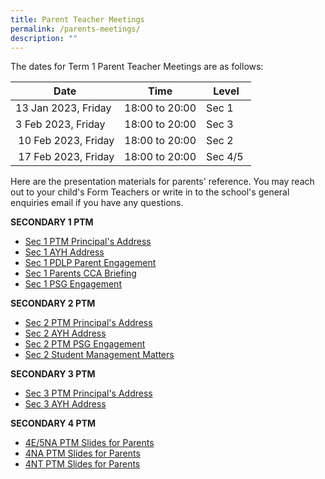 ```yaml
---
title: Parent Teacher Meetings
permalink: /parents-meetings/
description: ""
---
```

The dates for Term 1 Parent Teacher Meetings are as follows:

| Date | Time | Level |
| --- | --- | --- |
| 13 Jan 2023, Friday | 18:00 to 20:00 | Sec 1 |
| 3 Feb 2023, Friday | 18:00 to 20:00 | Sec 3 |
|  10 Feb 2023, Friday | 18:00 to 20:00 | Sec 2  |
|  17 Feb 2023, Friday | 18:00 to 20:00 | Sec 4/5  |

Here are the presentation materials for parents' reference. You may reach out to your child's Form Teachers or write in to the school's general enquiries email if you have any questions. 

**SECONDARY 1 PTM**
* [Sec 1 PTM Principal's Address](/files/Useful%20Links/Parents/PTM%20Materials/Sec%201%20PTM%20Principal's%20Address.pdf)
* [Sec 1 AYH Address](/files/Useful%20Links/Parents/PTM%20Materials/Sec%201%20AYH%20Address.pdf)
* [Sec 1 PDLP Parent Engagement](/files/Useful%20Links/Parents/PTM%20Materials/Sec%201%20PTM%20-%20PDLP%20Parent%20Engagement%20Deck_13%20Jan%202023%20-%20For%20School%20Website.pdf)
* [Sec 1 Parents CCA Briefing](/files/Useful%20Links/Parents/PTM%20Materials/Sec%201%20PTM_CCA%20Briefing%20for%20Parents%202023_12%20Jan-compressed.pdf)
* [Sec 1 PSG Engagement](/files/Useful%20Links/Parents/PTM%20Materials/Sec%201%20PTM%202023_PSG%20%20Parent%20Engagement.pdf)

**SECONDARY 2 PTM**
* [Sec 2 PTM Principal's Address](/files/Useful%20Links/Parents/PTM%20Materials/Sec%202%20PTM%202023_Principal's%20Address.pdf)
* [Sec 2 AYH Address](/files/Useful%20Links/Parents/PTM%20Materials/Sec%202%20PTM%202023_AYH%20Address.pdf)
* [Sec 2 PTM PSG Engagement](/files/Useful%20Links/Parents/PTM%20Materials/Sec%202%20PTM%202023_Parent%20Engagement.pdf)
* [Sec 2 Student Management Matters](/files/Useful%20Links/Parents/PTM%20Materials/Sec%202%20PTM%202023_Student%20Management%20Matters.pdf)

**SECONDARY 3 PTM**
* [Sec 3 PTM Principal's Address](/files/Useful%20Links/Parents/PTM%20Materials/Sec%203%20PTM%202023_Principal's%20Address.pdf)
* [Sec 3 AYH Address](/files/Useful%20Links/Parents/PTM%20Materials/Sec%203%20AYH%20Address.pdf)

**SECONDARY 4 PTM**
* [4E/5NA PTM Slides for Parents](/files/Useful%20Links/Parents/PTM%20Materials/4E_5NA%20PTM%20Slides%20for%20Parents.pdf)
* [4NA PTM Slides for Parents](/files/Useful%20Links/Parents/PTM%20Materials/4NA%20PTM%20Slides%20for%20Parents.pdf)
* [4NT PTM Slides for Parents](/files/Useful%20Links/Parents/PTM%20Materials/4NT%20PTM%20Slides%20for%20Parents.pdf)




